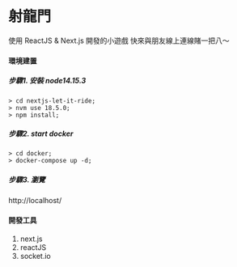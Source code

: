 # 射龍門
使用 ReactJS & Next.js 開發的小遊戲
快來與朋友線上連線賭一把八～

#### 環境建置
##### 步驟1. 安裝 node14.15.3
```
> cd nextjs-let-it-ride;
> nvm use 18.5.0;
> npm install;
```

##### 步驟2. start docker
```
> cd docker;
> docker-compose up -d;
```

##### 步驟3. 瀏覽
http://localhost/

#### 開發工具
1. next.js 
2. reactJS
2. socket.io